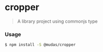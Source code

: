 # cropper

> A library project using commonjs type

### Usage	

``` bash
$ npm install -S @mudas/cropper
```

